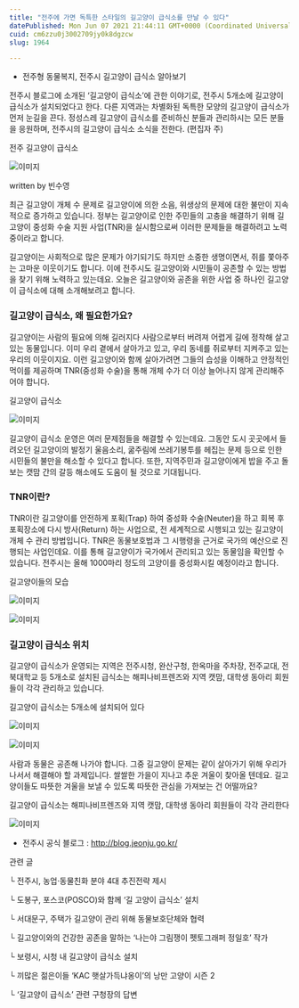 ```yaml
---
title: "전주에 가면 독특한 스타일의 길고양이 급식소를 만날 수 있다"
datePublished: Mon Jun 07 2021 21:44:11 GMT+0000 (Coordinated Universal Time)
cuid: cm6zzu0j3002709jy0k8dgzcw
slug: 1964

---
```



- 전주형 동물복지, 전주시 길고양이 급식소 알아보기

전주시 블로그에 소개된 ‘길고양이 급식소’에 관한 이야기로, 전주시 5개소에 길고양이 급식소가 설치되었다고 한다. 다른 지역과는 차별화된 독특한 모양의 길고양이 급식소가 먼저 눈길을 끈다. 정성스레 길고양이 급식소를 준비하신 분들과 관리하시는 모든 분들을 응원하며, 전주시의 길고양이 급식소 소식을 전한다. (편집자 주)

전주 길고양이 급식소

![이미지](https://cdn.hashnode.com/res/hashnode/image/upload/v1739248791282/8b8e3101-c92d-4e9d-9f9a-692ddf35ac4f.jpeg)

written by 빈수영

최근 길고양이 개체 수 문제로 길고양이에 의한 소음, 위생상의 문제에 대한 불만이 지속적으로 증가하고 있습니다. 정부는 길고양이로 인한 주민들의 고충을 해결하기 위해 길고양이 중성화 수술 지원 사업(TNR)을 실시함으로써 이러한 문제들을 해결하려고 노력 중이라고 합니다.

길고양이는 사회적으로 많은 문제가 야기되기도 하지만 소중한 생명이면서, 쥐를 쫓아주는 고마운 이웃이기도 합니다. 이에 전주시도 길고양이와 시민들이 공존할 수 있는 방법을 찾기 위해 노력하고 있는데요. 오늘은 길고양이와 공존을 위한 사업 중 하나인 길고양이 급식소에 대해 소개해보려고 합니다.

### 길고양이 급식소, 왜 필요한가요?

길고양이는 사람의 필요에 의해 길러지다 사람으로부터 버려져 어렵게 길에 정착해 살고 있는 동물입니다. 이미 우리 곁에서 살아가고 있고, 우리 동네를 쥐로부터 지켜주고 있는 우리의 이웃이지요. 이런 길고양이와 함께 살아가려면 그들의 습성을 이해하고 안정적인 먹이를 제공하며 TNR(중성화 수술)을 통해 개체 수가 더 이상 늘어나지 않게 관리해주어야 합니다.

길고양이 급식소

![이미지](https://cdn.hashnode.com/res/hashnode/image/upload/v1739248793688/869b7bcb-3031-46b9-8eee-7ea2e14e98f9.jpeg)

길고양이 급식소 운영은 여러 문제점들을 해결할 수 있는데요. 그동안 도시 곳곳에서 들려오던 길고양이의 발정기 울음소리, 굶주림에 쓰레기봉투를 헤집는 문제 등으로 인한 시민들의 불만을 해소할 수 있다고 합니다. 또한, 지역주민과 길고양이에게 밥을 주고 돌보는 캣맘 간의 갈등 해소에도 도움이 될 것으로 기대됩니다.

### TNR이란?

TNR이란 길고양이를 안전하게 포획(Trap) 하여 중성화 수술(Neuter)을 하고 회복 후 포획장소에 다시 방사(Return) 하는 사업으로, 전 세계적으로 시행되고 있는 길고양이 개체 수 관리 방법입니다. TNR은 동물보호법과 그 시행령을 근거로 국가의 예산으로 진행되는 사업인데요. 이를 통해 길고양이가 국가에서 관리되고 있는 동물임을 확인할 수 있습니다. 전주시는 올해 1000마리 정도의 고양이를 중성화시킬 예정이라고 합니다.

길고양이들의 모습

![이미지](https://cdn.hashnode.com/res/hashnode/image/upload/v1739248795986/ce2f591f-8d9e-4095-8713-e560b4a4e2f0.jpeg)

![이미지](https://cdn.hashnode.com/res/hashnode/image/upload/v1739248798153/64534679-173c-4641-809a-4a4a6f753242.jpeg)

### 길고양이 급식소 위치

길고양이 급식소가 운영되는 지역은 전주시청, 완산구청, 한옥마을 주차장, 전주교대, 전북대학교 등 5개소로 설치된 급식소는 해피나비프렌즈와 지역 캣맘, 대학생 동아리 회원들이 각각 관리하고 있습니다.

길고양이 급식소는 5개소에 설치되어 있다

![이미지](https://cdn.hashnode.com/res/hashnode/image/upload/v1739248800723/cc80e331-9ab7-4a99-8897-3a144a32b02d.jpeg)

![이미지](https://cdn.hashnode.com/res/hashnode/image/upload/v1739248803546/3aa4ac1e-8be3-4779-9b9f-613479775c18.jpeg)

사람과 동물은 공존해 나가야 합니다. 그중 길고양이 문제는 같이 살아가기 위해 우리가 나서서 해결해야 할 과제입니다. 쌀쌀한 가을이 지나고 추운 겨울이 찾아올 텐데요. 길고양이들도 따뜻한 겨울을 보낼 수 있도록 따뜻한 관심을 가져보는 건 어떨까요?

길고양이 급식소는 해피나비프렌즈와 지역 캣맘, 대학생 동아리 회원들이 각각 관리한다

![이미지](https://cdn.hashnode.com/res/hashnode/image/upload/v1739248805703/87dfd5db-35f1-4ea8-89ef-784275d9a4ae.jpeg)

- 전주시 공식 블로그 : http://blog.jeonju.go.kr/

관련 글

└ 전주시, 농업·동물친화 분야 4대 추진전략 제시

└ 도봉구, 포스코(POSCO)와 함께 ‘길 고양이 급식소’ 설치

└ 서대문구, 주택가 길고양이 관리 위해 동물보호단체와 협력

└ 길고양이와의 건강한 공존을 말하는 ‘나는야 그림쟁이 펫토그래퍼 정일호’ 작가

└ 보령시, 시청 내 길고양이 급식소 설치

└ 끼많은 젊은이들 ‘KAC 햇살가득냐옹이’의 낭만 고양이 시즌 2

└ ‘길고양이 급식소’ 관련 구청장의 답변